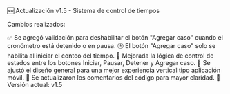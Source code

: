 🆕 Actualización v1.5 - Sistema de control de tiempos

Cambios realizados:

✅ Se agregó validación para deshabilitar el botón "Agregar caso" cuando el cronómetro está detenido o en pausa.
🕒 El botón "Agregar caso" solo se habilita al iniciar el conteo del tiempo.
🧩 Mejorada la lógica de control de estados entre los botones Iniciar, Pausar, Detener y Agregar caso.
📱 Se ajustó el diseño general para una mejor experiencia vertical tipo aplicación móvil.
🧾 Se actualizaron los comentarios del código para mayor claridad.
🔢 Versión actual: v1.5

